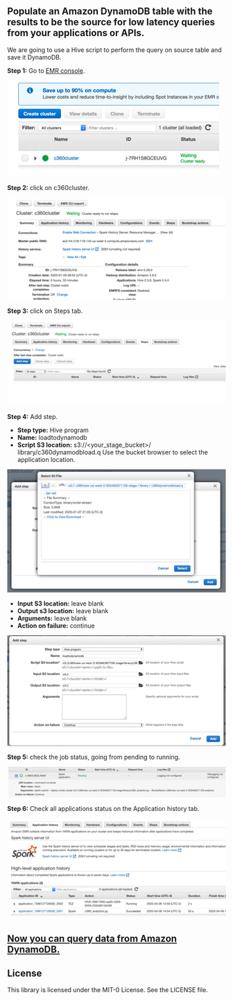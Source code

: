 ## Populate an Amazon DynamoDB table with the results to be the source for low latency queries from your applications or APIs.

We are going to use a Hive script to perform the query on source table and save it DynamoDB.

**Step 1:** Go to [EMR console](https://us-west-2.console.aws.amazon.com/elasticmapreduce/home?region=us-west-2).

![bp 1](pic-ddb01.png)


**Step 2:** click on c360cluster.

![bp 1](pic-ddb02.png)

**Step 3:** click on Steps tab.

![bp 1](pic-ddb03.png)

**Step 4:** Add step.
*	**Step type:** Hive program
*	**Name:** loadtodynamodb
*	**Script S3 location:** s3://<your_stage_bucket>/ library/c360dynamodbload.q
Use the bucket browser to select the application location.


![bp 1](pic-ddb04.png)

*	**Input S3 location:** leave blank
*	**Output s3 location:** leave blank
*	**Arguments:** leave blank
*	**Action on failure:** continue


![bp 1](pic-ddb05.png)


**Step 5:** check the job status, going from pending to running.

![bp 1](pic-ddb06.png)


**Step 6:** Check all applications status on the Application history tab.

![bp 1](pic-ddb07.png)


## [Now you can query data from Amazon DynamoDB.](../viewddb/README.md)


## License

This library is licensed under the MIT-0 License. See the LICENSE file.
